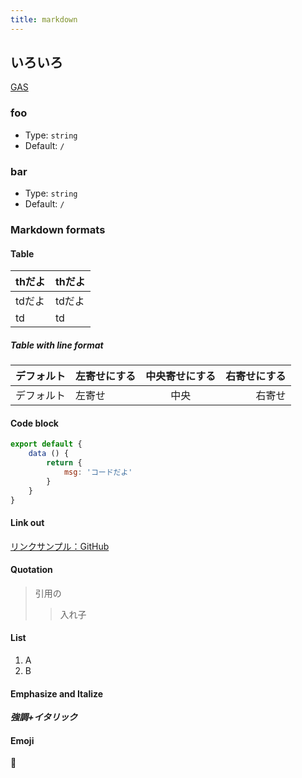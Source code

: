 ```yaml
---
title: markdown
---
```


## いろいろ

[GAS](gas)

### foo

- Type: `string`
- Default: `/`

### bar

- Type: `string`
- Default: `/`

### Markdown formats

#### Table

thだよ | thだよ
--- | ---
tdだよ | tdだよ
td | td

##### Table with line format

デフォルト | 左寄せにする | 中央寄せにする | 右寄せにする
---|:--- |:---:| ---:
デフォルト | 左寄せ | 中央 | 右寄せ

#### Code block

``` js
export default {
    data () {
        return {
            msg: 'コードだよ'
        }
    }
}
```

#### Link out

[リンクサンプル：GitHub](https://github.com/)

#### Quotation

> 引用の
>> 入れ子

#### List

1. A
2. B

#### Emphasize and Italize

***強調+イタリック***

#### Emoji
:tada: